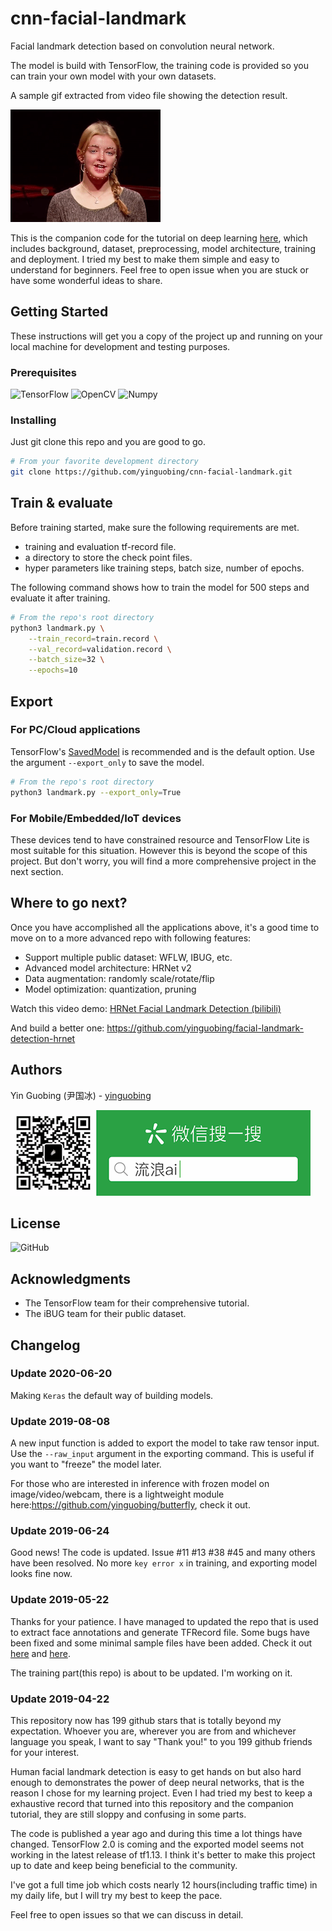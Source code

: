 
# cnn-facial-landmark

Facial landmark detection based on convolution neural network.

The model is build with TensorFlow, the training code is provided so you can train your own model with your own datasets.

A sample gif extracted from video file showing the detection result.

![](doc/demo01.gif)

This is the companion code for the tutorial on deep learning [here](https://yinguobing.com/facial-landmark-localization-by-deep-learning-background/), which includes background, dataset, preprocessing, model architecture, training and deployment. I tried my best to make them simple and easy to understand for beginners. Feel free to open issue when you are stuck or have some wonderful ideas to share.


## Getting Started

These instructions will get you a copy of the project up and running on your local machine for development and testing purposes.

### Prerequisites

![TensorFlow](https://img.shields.io/badge/TensorFlow-v2.3-brightgreen)
![OpenCV](https://img.shields.io/badge/OpenCV-v4.3-brightgreen)
![Numpy](https://img.shields.io/badge/Numpy-v1.17-brightgreen)

### Installing

Just git clone this repo and you are good to go.

```bash
# From your favorite development directory
git clone https://github.com/yinguobing/cnn-facial-landmark.git
```

## Train & evaluate

Before training started, make sure the following requirements are met.
- training and evaluation tf-record file.
- a directory to store the check point files.
- hyper parameters like training steps, batch size, number of epochs.

The following command shows how to train the model for 500 steps and evaluate it after training.

```bash
# From the repo's root directory
python3 landmark.py \
    --train_record=train.record \
    --val_record=validation.record \
    --batch_size=32 \
    --epochs=10
```

## Export

### For PC/Cloud applications

TensorFlow's [SavedModel](https://www.tensorflow.org/guide/saved_model) is recommended and is the default option. Use the argument `--export_only` to save the model.

```bash
# From the repo's root directory
python3 landmark.py --export_only=True
```

### For Mobile/Embedded/IoT devices

These devices tend to have constrained resource and TensorFlow Lite is most suitable for this situation. However this is beyond the scope of this project. But don't worry, you will find a more comprehensive project in the next section.

## Where to go next?

Once you have accomplished all the applications above, it's a good time to move on to a more advanced repo with following features:

- Support multiple public dataset: WFLW, IBUG, etc.
- Advanced model architecture: HRNet v2
- Data augmentation: randomly scale/rotate/flip
- Model optimization: quantization, pruning

Watch this video demo: [HRNet Facial Landmark Detection (bilibili)](https://www.bilibili.com/video/BV1Vy4y1C79p/)

And build a better one: https://github.com/yinguobing/facial-landmark-detection-hrnet


## Authors

Yin Guobing (尹国冰) - [yinguobing](https://github.com/yinguobing/)

![](doc/wechat_logo.png)


## License

![GitHub](https://img.shields.io/github/license/yinguobing/cnn-facial-landmark)

## Acknowledgments

* The TensorFlow team for their comprehensive tutorial.
* The iBUG team for their public dataset.

## Changelog

### Update 2020-06-20
Making `Keras`  the default way of building models.

### Update 2019-08-08
A new input function is added to export the model to take raw tensor input. Use the `--raw_input` argument in the exporting command. This is useful if you want to "freeze" the model later.

For those who are interested in inference with frozen model on image/video/webcam, there is a lightweight module here:https://github.com/yinguobing/butterfly, check it out.


### Update 2019-06-24
Good news! The code is updated. Issue #11 #13 #38 #45 and many others have been resolved. No more `key error x` in training, and exporting model looks fine now.

### Update 2019-05-22
Thanks for your patience. I have managed to updated the repo that is used to extract face annotations and generate TFRecord file. Some bugs have been fixed and some minimal sample files have been added. Check it out [here](https://github.com/yinguobing/image_utility) and [here](https://github.com/yinguobing/tfrecord_utility).

The training part(this repo) is about to be updated. I'm working on it.

### Update 2019-04-22
This repository now has 199 github stars that is totally beyond my expectation. Whoever you are, wherever you are from and whichever language you speak, I want to say "Thank you!" to you 199 github friends for your interest.

Human facial landmark detection is easy to get hands on but also hard enough to demonstrates the power of deep neural networks, that is the reason I chose for my learning project. Even I had tried my best to keep a exhaustive record that turned into this repository and the companion tutorial, they are still sloppy and confusing in some parts.

The code is published a year ago and during this time a lot things have changed. TensorFlow 2.0 is coming and the exported model seems not working in the latest release of tf1.13. I think it's better to make this project up to date and keep being beneficial to the community.

I've got a full time job which costs nearly 12 hours(including traffic time) in my daily life, but I will try my best to keep the pace.

Feel free to open issues so that we can discuss in detail.
